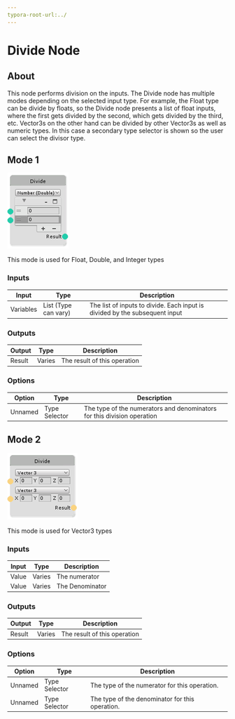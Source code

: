 ```yaml
---
typora-root-url:../
---
```


# Divide Node

## About

This node performs division on the inputs. The Divide node has multiple modes depending on the selected input type. For example, the Float type can be divide by floats, so the Divide node presents a list of float inputs, where the first gets divided by the second, which gets divided by the third, etc. Vector3s on the other hand can be divided by other Vector3s as well as numeric types. In this case a secondary type selector is shown so the user can select the divisor type.

## Mode 1
![Divide-Node-Mode-1](/IMG/Divide-Node-Mode-1.png)

This mode is used for Float, Double, and Integer types

### Inputs
Input | Type | Description
------------ | ------|-------
Variables | List (Type can vary) | The list of inputs to divide. Each input is divided by the subsequent input

### Outputs
Output | Type| Description
------------ | -------|------
Result | Varies | The result of this operation

### Options

| Option  | Type          | Description                                                  |
| ------- | ------------- | ------------------------------------------------------------ |
| Unnamed | Type Selector | The type of the numerators and denominators for this division operation |

## Mode 2
![Divide-Node-Mode-2](/IMG/Divide-Node-Mode-2.png)

This mode is used for Vector3 types

### Inputs
Input | Type | Description
------------ | ------|-------
Value | Varies | The numerator
Value | Varies | The Denominator

### Outputs
Output | Type| Description
------------ | -------|------
Result | Varies | The result of this operation

### Options
Option | Type | Description
------------ | -------|------
Unnamed | Type Selector | The type of the numerator for this operation.
Unnamed | Type Selector | The type of the denominator for this operation.

